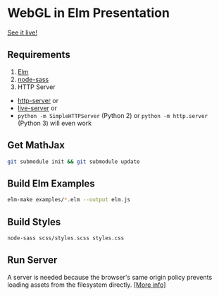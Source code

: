 # WebGL in Elm Presentation

[See it live!](http://ajlende.github.io/elm-webgl-presentation/)

## Requirements

1. [Elm](https://guide.elm-lang.org/install.html)
2. [node-sass](https://github.com/sass/node-sass)
3. HTTP Server
  - [http-server](https://github.com/indexzero/http-server) or
  - [live-server](https://github.com/tapio/live-server) or
  - `python -m SimpleHTTPServer` (Python 2) or `python -m http.server` (Python 3) will even work

## Get MathJax

```sh
git submodule init && git submodule update
```

## Build Elm Examples

```sh
elm-make examples/*.elm --output elm.js
```

## Build Styles

```sh
node-sass scss/styles.scss styles.css
```

## Run Server

A server is needed because the browser's same origin policy prevents loading assets from the filesystem directly. [[More info]](https://threejs.org/docs/index.html#manual/introduction/How-to-run-things-locally)
